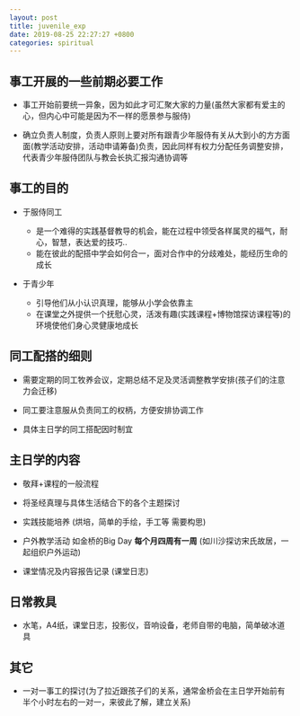 ```yaml
---
layout: post
title: juvenile_exp
date: 2019-08-25 22:27:27 +0800
categories: spiritual
---
```


## 事工开展的一些前期必要工作

* 事工开始前要统一异象，因为如此才可汇聚大家的力量(虽然大家都有爱主的心，但内心中可能是因为不一样的愿景参与服侍)

* 确立负责人制度，负责人原则上要对所有跟青少年服侍有关从大到小的方方面面(教学活动安排，活动申请筹备)负责，因此同样有权力分配任务调整安排，代表青少年服侍团队与教会长执汇报沟通协调等

## 事工的目的

* 于服侍同工
	* 是一个难得的实践基督教导的机会，能在过程中领受各样属灵的福气，耐心，智慧，表达爱的技巧..
	* 能在彼此的配搭中学会如何合一，面对合作中的分歧难处，能经历生命的成长

* 于青少年
	* 引导他们从小认识真理，能够从小学会依靠主
	* 在课堂之外提供一个抚慰心灵，活泼有趣(实践课程+博物馆探访课程等)的环境使他们身心灵健康地成长


## 同工配搭的细则

* 需要定期的同工牧养会议，定期总结不足及灵活调整教学安排(孩子们的注意力会迁移)

* 同工要注意服从负责同工的权柄，方便安排协调工作

* 具体主日学的同工搭配因时制宜



## 主日学的内容

* 敬拜+课程的一般流程

* 将圣经真理与具体生活结合下的各个主题探讨

* 实践技能培养 (烘培，简单的手绘，手工等 需要构思)

* 户外教学活动 如金桥的Big Day **每个月四周有一周** (如川沙探访宋氏故居，一起组织户外运动) 

* 课堂情况及内容报告记录 (课堂日志)


## 日常教具

* 水笔，A4纸，课堂日志，投影仪，音响设备，老师自带的电脑，简单破冰道具


## 其它

* 一对一事工的探讨(为了拉近跟孩子们的关系，通常金桥会在主日学开始前有半个小时左右的一对一，来彼此了解，建立关系)